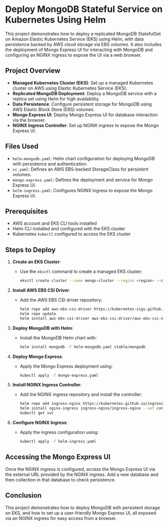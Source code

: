 # Deploy MongoDB Stateful Service on Kubernetes Using Helm

This project demonstrates how to deploy a replicated MongoDB StatefulSet on Amazon Elastic Kubernetes Service (EKS) using Helm, with data persistence backed by AWS cloud storage via EBS volumes. It also includes the deployment of Mongo Express UI for interacting with MongoDB and configuring an NGINX ingress to expose the UI via a web browser.

## Project Overview

- **Managed Kubernetes Cluster (EKS)**: Set up a managed Kubernetes cluster on AWS using Elastic Kubernetes Service (EKS).
- **Replicated MongoDB Deployment**: Deploy a MongoDB service with a replica set using Helm for high availability.
- **Data Persistence**: Configure persistent storage for MongoDB using AWS Elastic Block Store (EBS) volumes.
- **Mongo Express UI**: Deploy Mongo Express UI for database interaction via the browser.
- **NGINX Ingress Controller**: Set up NGINX ingress to expose the Mongo Express UI.

## Files Used

- `helm-mongodb.yaml`: Helm chart configuration for deploying MongoDB with persistence and authentication.
- `sc.yaml`: Defines an AWS EBS-backed StorageClass for persistent volumes.
- `mongo-express.yaml`: Defines the deployment and service for Mongo Express UI.
- `helm-ingress.yaml`: Configures NGINX ingress to expose the Mongo Express UI.

## Prerequisites

- AWS account and EKS CLI tools installed
- Helm CLI installed and configured with the EKS cluster
- Kubernetes `kubectl` configured to access the EKS cluster

## Steps to Deploy

1. **Create an EKS Cluster**:
   - Use the `eksctl` command to create a managed EKS cluster:
     ```bash
     eksctl create cluster --name mongo-cluster --region <region> --nodegroup-name mongo-nodes --nodes 3 --nodes-min 1 --nodes-max 4 --managed
     ```

2. **Install AWS EBS CSI Driver**:
   - Add the AWS EBS CSI driver repository:
     ```bash
     helm repo add aws-ebs-csi-driver https://kubernetes-sigs.github.io/aws-ebs-csi-driver
     helm repo update
     helm install aws-ebs-csi-driver aws-ebs-csi-driver/aws-ebs-csi-driver --namespace kube-system --set enableVolumeScheduling=true --set enableVolumeResizing=true --set enableVolumeSnapshot=true
     ```

3. **Deploy MongoDB with Helm**:
   - Install the MongoDB Helm chart with:
     ```bash
     helm install mongodb -f helm-mongodb.yaml stable/mongodb
     ```

4. **Deploy Mongo Express**:
   - Apply the Mongo Express deployment using:
     ```bash
     kubectl apply -f mongo-express.yaml
     ```

5. **Install NGINX Ingress Controller**:
   - Add the NGINX ingress repository and install the controller:
     ```bash
     helm repo add ingress-nginx https://kubernetes.github.io/ingress-nginx
     helm install nginx-ingress ingress-nginx/ingress-nginx --set controller.publishService.enabled=true --set controller.service.annotations."service\.beta\.kubernetes\.io/aws-load-balancer-scheme"=internet-facing
     kubectl get svc
     ```

6. **Configure NGINX Ingress**:
   - Apply the ingress configuration using:
     ```bash
     kubectl apply -f helm-ingress.yaml
     ```

## Accessing the Mongo Express UI

Once the NGINX ingress is configured, access the Mongo Express UI via the external URL provided by the NGINX ingress. Add a new database and then collection in that database to check persistence. 

## Conclusion

This project demonstrates how to deploy MongoDB with persistent storage on EKS, and how to set up a user-friendly Mongo Express UI, all exposed via an NGINX ingress for easy access from a browser.

